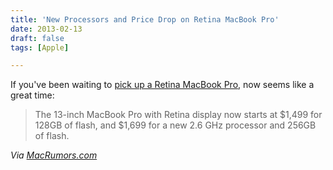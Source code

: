 ```yaml
---
title: 'New Processors and Price Drop on Retina MacBook Pro'
date: 2013-02-13
draft: false
tags: [Apple]

---
```


If you've been waiting to [pick up a Retina MacBook Pro](http://store.apple.com/ca/browse/home/shop_mac/family/macbook_pro), now seems like a great time:

> The 13-inch MacBook Pro with Retina display now starts at $1,499 for 128GB of flash, and $1,699 for a new 2.6 GHz processor and 256GB of flash.

_Via [MacRumors.com](http://www.macrumors.com/2013/02/13/apple-updates-retina-macbook-pro-with-lower-pricing-drops-pricing-on-high-end-macbook-air/)_